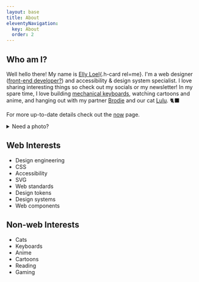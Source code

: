 ```yaml
---
layout: base
title: About
eleventyNavigation:
  key: About
  order: 2
---
```


## Who am I?

Well hello there! My name is [Elly Loel](/){.h-card rel=me}. I'm a web designer ([front-end developer?](/front-end-development-s-identity-crisis/)) and accessibility & design system specialist.
I love sharing interesting things so check out my socials or my newsletter! In my spare time, I love building [mechanical keyboards](/uses/), watching cartoons and anime, and hanging out with my partner [Brodie](https://nervousghost.com) and our cat [Lulu](/lulu/). 🐈‍⬛

For more up-to-date details check out the [now](/now/) page.

<details>
  <summary>
    Need a photo?
  </summary>
  <div class="[ photos ] [ grid ]">
    {%- image "./src/assets/img/Elly_0564.jpg", "A headshot of Elly Loel, a white trans woman wearing a white turtle neck with a cream blazer and long blonde hair laying down in front of her shoulders framing her face, smiling.", "Headshot", false, undefined, undefined, "[ u-photo ]" -%}
    {%- image "./src/assets/img/062E9D23-2C1E-459F-B03B-ED6E556C78A7.jpg", "A torso shot of Elly Loel, a white trans woman in a pleated cream skirt and beige t-shirt with a white Ita bag covered in pins and badges, standing in front of a wall with a smiley face graffitied on it.", "Casual", false, undefined, undefined, "[ u-photo ]" -%}
    {%- image "./src/assets/img/forest princess.jpg", "A medium shot of Elly Loel, a white trans woman in a flowy white dress with long blonde curly hair, standing amongst the ferns in a forest.", "✨🐸🌲🧚🌱", true, undefined, undefined, "[ u-photo ]" -%}
  </div>
</details>

## Web Interests

- Design engineering
- CSS
- Accessibility
- SVG
- Web standards
- Design tokens
- Design systems
- Web components

## Non-web Interests

- Cats
- Keyboards
- Anime
- Cartoons
- Reading
- Gaming

